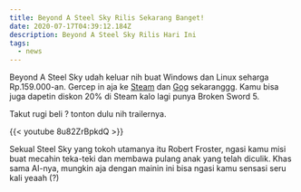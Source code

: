 ```yaml
---
title: Beyond A Steel Sky Rilis Sekarang Banget!
date: 2020-07-17T04:39:12.184Z
description: Beyond A Steel Sky Rilis Hari Ini
tags:
  - news
---
```

Beyond A Steel Sky udah keluar nih buat Windows dan Linux seharga Rp.159.000-an. Gercep in aja ke [Steam](https://store.steampowered.com/newshub/app/1146310/view/2745457986842726116) dan [Gog](https://www.gog.com/game/beneath_a_steel_sky) sekaranggg. Kamu bisa juga dapetin diskon 20% di Steam kalo lagi punya Broken Sword 5.

Takut rugi beli ? tonton dulu nih trailernya.

{{< youtube 8u82ZrBpkdQ >}}

Sekual Steel Sky yang tokoh utamanya itu Robert Froster, ngasi kamu misi buat mecahin teka-teki dan membawa pulang anak yang telah diculik. Khas sama AI-nya, mungkin aja dengan mainin ini bisa ngasi kamu sensasi seru kali yeaah (?)